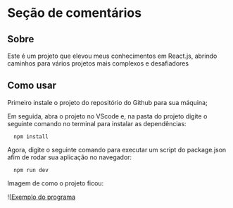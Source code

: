 # Seção de comentários

## Sobre

Este é um projeto que elevou meus conhecimentos em React.js, abrindo caminhos para vários projetos mais complexos e desafiadores

## Como usar

Primeiro instale o projeto do repositório do Github para sua máquina;

Em seguida, abra o projeto no VScode e, na pasta do projeto digite o seguinte comando no terminal para instalar as dependências:

```Console
  npm install
```

Agora, digite o seguinte comando para executar um script do package.json afim de rodar sua aplicação no navegador: 

```Console
  npm run dev
```

Imagem de como o projeto ficou: 

![[Exemplo do programa]()
